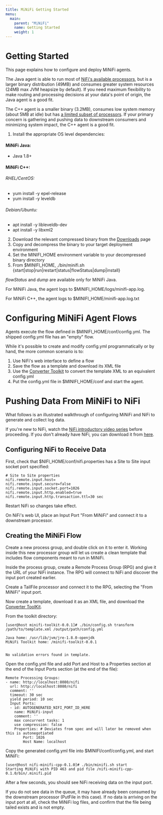 ```yaml
---
title: MiNiFi Getting Started
menu:
  main:
    parent: "MiNiFi"
    name: Getting Started
    weight: 1
---
```


# Getting Started

This page explains how to configure and deploy MiNiFi agents.

The Java agent is able to run most of [NiFi's available processors](http://nifi.apache.org/docs.html), but is a larger binary distribution (49MB) and consumes greater system resources (24MB max JVM heapsize by default). If you need maximum flexibility to make routing and processing decisions at your data's point of origin, the Java agent is a good fit.

The C++ agent is a smaller binary (3.2MB), consumes low system memory (about 5MB at idle) but has [a limited subset of processors](https://github.com/apache/nifi-minifi-cpp#caveats). If your primary concern is gathering and pushing data to downstream consumers and minimizing system impact, the C++ agent is a good fit.


1. Install the appropriate OS level dependencies:

  #### MiNiFi Java:

  - Java 1.8+

  #### MiNiFi C++:
   ###### RHEL/CentOS:
   - yum install -y epel-release
   - yum install -y leveldb

   ###### Debian/Ubuntu:
   - apt install -y libleveldb-dev
   - apt install -y libxml2
2. Download the relevant compressed binary from the [Downloads](download.html) page
3. Copy and decompress the binary to your target deployment environment
4. Set the MINIFI_HOME environment variable to your decompressed binary directory
5. From $MINIFI_HOME, ./bin/minifi.sh {start|stop|run|restart|status|flowStatus|dump|install}

*flowStatus* and *dump* are available only for MiNiFi Java.

For MiNiFi Java, the agent logs to $MINIFI_HOME/logs/minifi-app.log.

For MiNiFi C++, the agent logs to $MINIFI_HOME/minifi-app.log.txt

# Configuring MiNiFi Agent Flows

Agents execute the flow defined in $MINIFI_HOME/conf/config.yml. The shipped config.yml file has an "empty" flow.

While it's possible to create and modify config.yml programmatically or by hand, the more common scenario is to:
1. Use NiFi's web interface to define a flow
2. Save the flow as a template and download its XML file
3. Use the [Converter Toolkit](minifi-toolkit.html) to convert the template XML to an equivalent config.yml
4. Put the config.yml file in $MINIFI_HOME/conf and start the agent.

# Pushing Data From MiNiFi to NiFi

What follows is an illustrated walkthrough of configuring MiNiFi and NiFi to generate and collect log data.

If you're new to NiFi, watch the [NiFi introductory video series](http://nifi.apache.org/videos.html) before proceeding. If you don't already have NiFi, you can download it from [here](http://nifi.apache.org/download.html).

## Configuring NiFi to Receive Data

First, check that $NIFI_HOME/conf/nifi.properties has a Site to Site input socket port specified:
```
# Site to Site properties
nifi.remote.input.host=
nifi.remote.input.secure=false
nifi.remote.input.socket.port=1026
nifi.remote.input.http.enabled=true
nifi.remote.input.http.transaction.ttl=30 sec
```

Restart NiFi so changes take effect.

On NiFi's web UI, place an Input Port "From MiNiFi" and connect it to a downstream processor.

## Creating the MiNiFi Flow

Create a new process group, and double click on it to enter it. Working inside this new processor group will let us create a clean template that includes flow components meant to run in MiNiFi.

Inside the process group, create a Remote Process Group (RPG) and give it the URL of your NiFi instance. The RPG will connect to NiFi and discover the input port created earlier.

Create a TailFile processor and connect it to the RPG, selecting the "From MiNiFi" input port.

Now create a template, download it as an XML file, and download the [Converter ToolKit](download.html).

From the toolkit directory:
```
[user@host minifi-toolkit-0.0.1]# ./bin/config.sh transform /path/to/template.xml /output/path/config.yml

Java home: /usr/lib/jvm/jre-1.8.0-openjdk
MiNiFi Toolkit home: /minifi-toolkit-0.0.1


No validation errors found in template.
```

Open the config.yml file and add Port and Host to a Properties section at the end of the Input Ports section (at the end of the file):
```
Remote Processing Groups:
- name: http://localhost:8080/nifi
  url: http://localhost:8080/nifi
  comment: ''
  timeout: 30 sec
  yield period: 10 sec
  Input Ports:
  - id: AUTOGENERATED_NIFI_PORT_ID_HERE
    name: MiNiFi-input
    comment: ''
    max concurrent tasks: 1
    use compression: false
    Properties: # Deviates from spec and will later be removed when this is autonegotiated		
        Port: 1026		
        Host Name: localhost
```

Copy the generated config.yml file into $MINIFI/conf/config.yml, and start MiNiFi:
```
[user@host nifi-minifi-cpp-0.1.0]# ./bin/minifi.sh start
Starting MiNiFi with PID 463 and pid file /nifi-minifi-cpp-0.1.0/bin/.minifi.pid
```

After a few seconds, you should see NiFi receiving data on the input port.

If you do not see data in the queue, it may have already been consumed by the downstream processor (PutFile in this case). If no data is arriving on the input port at all, check the MiNiFi log files, and confirm that the file being tailed exists and is not empty.
